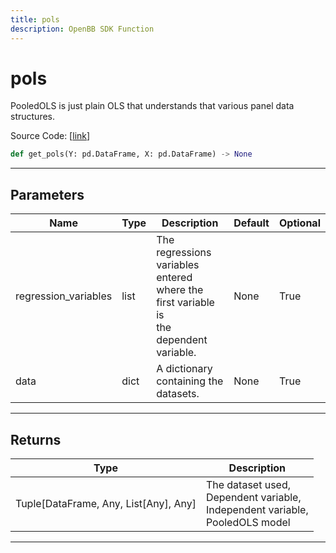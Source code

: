 ```yaml
---
title: pols
description: OpenBB SDK Function
---
```


# pols

PooledOLS is just plain OLS that understands that various panel data structures.

Source Code: [[link](https://github.com/OpenBB-finance/OpenBBTerminal/tree/main/openbb_terminal/econometrics/regression_model.py#L245)]

```python
def get_pols(Y: pd.DataFrame, X: pd.DataFrame) -> None
```
---
## Parameters

| Name | Type | Description | Default | Optional |
| ---- | ---- | ----------- | ------- | -------- |
| regression_variables | list | The regressions variables entered where the first variable is<br/>the dependent variable. | None | True |
| data | dict | A dictionary containing the datasets. | None | True |

---
## Returns

| Type | Description |
| ---- | ----------- |
| Tuple[DataFrame, Any, List[Any], Any] | The dataset used,<br/>Dependent variable,<br/>Independent variable,<br/>PooledOLS model |

---
